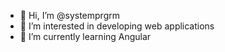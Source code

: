 - 👋 Hi, I’m @systemprgrm
- 👀 I’m interested in developing web applications
- 🌱 I’m currently learning Angular

<!---
systemprgrm/systemprgrm is a ✨ special ✨ repository because its `README.md` (this file) appears on your GitHub profile.
You can click the Preview link to take a look at your changes.
--->
